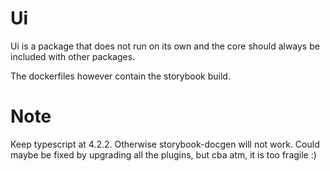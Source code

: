 # Ui

Ui is a package that does not run on its own and the core should always be included with other packages.

The dockerfiles however contain the storybook build.

# Note

Keep typescript at 4.2.2. Otherwise storybook-docgen will not work.
Could maybe be fixed by upgrading all the plugins, but cba atm, it is too fragile :)
